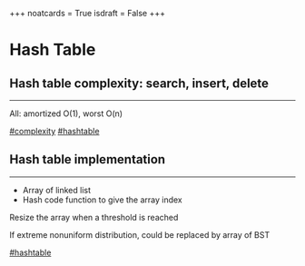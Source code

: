 +++
noatcards = True
isdraft = False
+++

# Hash Table

## Hash table complexity: search, insert, delete

----

All: amortized O(1), worst O(n)

[#complexity](complexity.md) [#hashtable](hashtable.md)

## Hash table implementation

----

- Array of linked list
- Hash code function to give the array index

Resize the array when a threshold is reached

If extreme nonuniform distribution, could be replaced by array of BST

[#hashtable](hashtable.md)
